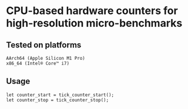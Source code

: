 # CPU-based hardware counters for high-resolution micro-benchmarks

## Tested on platforms
    AArch64 (Apple Silicon M1 Pro)
    x86_64 (Intel® Core™ i7)

## Usage
    let counter_start = tick_counter_start();
    let counter_stop = tick_counter_stop();
